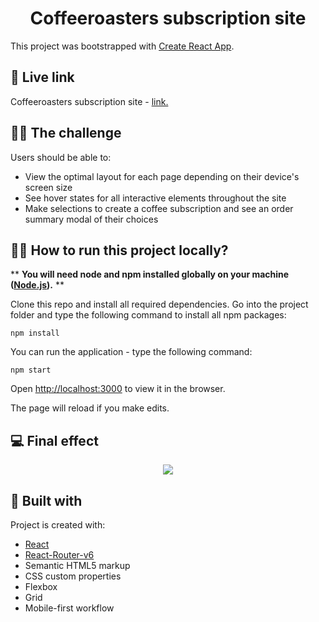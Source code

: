 <h1 align="center">Coffeeroasters subscription site</h1>

This project was bootstrapped with [Create React App](https://github.com/facebook/create-react-app).

## 🔗 Live link

Coffeeroasters subscription site - [link.](https://coffeeroasters-subscription-site-kzaleskaa.netlify.app)

## 👨‍💼 The challenge

Users should be able to:

- View the optimal layout for each page depending on their device's screen size
- See hover states for all interactive elements throughout the site
- Make selections to create a coffee subscription and see an order summary modal of their choices

## 🏃‍♀️ How to run this project locally?

\*\* **You will need node and npm installed globally on your machine ([Node.js](https://nodejs.org/en/)).** \*\*

Clone this repo and install all required dependencies. Go into the project folder and type the following command to install all npm packages:

`npm install`

You can run the application - type the following command:

`npm start`

Open [http://localhost:3000](http://localhost:3000) to view it in the browser.

The page will reload if you make edits.

## 💻 Final effect

<div align="center">
<img src="https://user-images.githubusercontent.com/62251989/153213800-30447bf0-4535-419b-8ddc-211a0b462e5d.gif" />
</div>

## 🔨 Built with

Project is created with:

- [React](https://reactjs.org/)
- [React-Router-v6](https://reactrouter.com/)
- Semantic HTML5 markup
- CSS custom properties
- Flexbox
- Grid
- Mobile-first workflow
